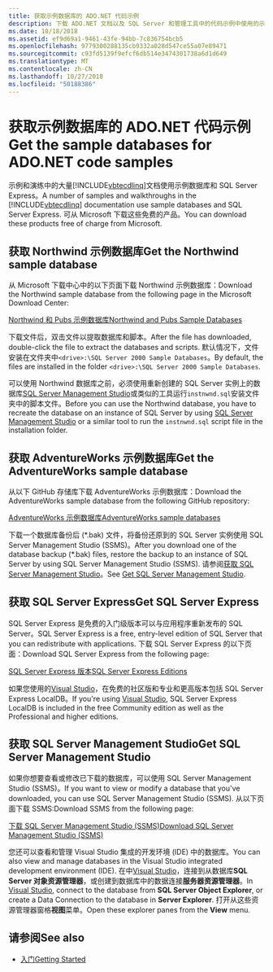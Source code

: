 ```yaml
---
title: 获取示例数据库的 ADO.NET 代码示例
description: 下载 ADO.NET 文档以及 SQL Server 和管理工具中的代码示例中使用的示例数据库
ms.date: 10/18/2018
ms.assetid: ef9d69a1-9461-43fe-94bb-7c836754bcb5
ms.openlocfilehash: 9779300288135cb9332a028d547ce55a07e89471
ms.sourcegitcommit: c93fd5139f9efcf6db514e3474301738a6d1d649
ms.translationtype: MT
ms.contentlocale: zh-CN
ms.lasthandoff: 10/27/2018
ms.locfileid: "50188386"
---
```

# <a name="get-the-sample-databases-for-adonet-code-samples"></a><span data-ttu-id="01b58-103">获取示例数据库的 ADO.NET 代码示例</span><span class="sxs-lookup"><span data-stu-id="01b58-103">Get the sample databases for ADO.NET code samples</span></span>

<span data-ttu-id="01b58-104">示例和演练中的大量[!INCLUDE[vbtecdlinq](../../../../../../includes/vbtecdlinq-md.md)]文档使用示例数据库和 SQL Server Express。</span><span class="sxs-lookup"><span data-stu-id="01b58-104">A number of samples and walkthroughs in the [!INCLUDE[vbtecdlinq](../../../../../../includes/vbtecdlinq-md.md)] documentation use sample databases and SQL Server Express.</span></span> <span data-ttu-id="01b58-105">可从 Microsoft 下载这些免费的产品。</span><span class="sxs-lookup"><span data-stu-id="01b58-105">You can download these products free of charge from Microsoft.</span></span>

## <a name="get-the-northwind-sample-database"></a><span data-ttu-id="01b58-106">获取 Northwind 示例数据库</span><span class="sxs-lookup"><span data-stu-id="01b58-106">Get the Northwind sample database</span></span>

<span data-ttu-id="01b58-107">从 Microsoft 下载中心中的以下页面下载 Northwind 示例数据库：</span><span class="sxs-lookup"><span data-stu-id="01b58-107">Download the Northwind sample database from the following page in the Microsoft Download Center:</span></span>

[<span data-ttu-id="01b58-108">Northwind 和 Pubs 示例数据库</span><span class="sxs-lookup"><span data-stu-id="01b58-108">Northwind and Pubs Sample Databases</span></span>](https://go.microsoft.com/fwlink?linkid=64296)

<span data-ttu-id="01b58-109">下载文件后，双击文件以提取数据库和脚本。</span><span class="sxs-lookup"><span data-stu-id="01b58-109">After the file has downloaded, double-click the file to extract the databases and scripts.</span></span> <span data-ttu-id="01b58-110">默认情况下，文件安装在文件夹中`<drive>:\SQL Server 2000 Sample Databases`。</span><span class="sxs-lookup"><span data-stu-id="01b58-110">By default, the files are installed in the folder `<drive>:\SQL Server 2000 Sample Databases`.</span></span>

<span data-ttu-id="01b58-111">可以使用 Northwind 数据库之前，必须使用重新创建的 SQL Server 实例上的数据库[SQL Server Management Studio](#get_ssms)或类似的工具运行`instnwnd.sql`安装文件夹中的脚本文件。</span><span class="sxs-lookup"><span data-stu-id="01b58-111">Before you can use the Northwind database, you have to recreate the database on an instance of SQL Server by using [SQL Server Management Studio](#get_ssms) or a similar tool to run the `instnwnd.sql` script file in the installation folder.</span></span>

## <a name="get-the-adventureworks-sample-database"></a><span data-ttu-id="01b58-112">获取 AdventureWorks 示例数据库</span><span class="sxs-lookup"><span data-stu-id="01b58-112">Get the AdventureWorks sample database</span></span>

<span data-ttu-id="01b58-113">从以下 GitHub 存储库下载 AdventureWorks 示例数据库：</span><span class="sxs-lookup"><span data-stu-id="01b58-113">Download the AdventureWorks sample database from the following GitHub repository:</span></span>

[<span data-ttu-id="01b58-114">AdventureWorks 示例数据库</span><span class="sxs-lookup"><span data-stu-id="01b58-114">AdventureWorks sample databases</span></span>](https://github.com/Microsoft/sql-server-samples/releases/tag/adventureworks)

<span data-ttu-id="01b58-115">下载一个数据库备份后 (\*.bak) 文件，将备份还原到的 SQL Server 实例使用 SQL Server Management Studio (SSMS)。</span><span class="sxs-lookup"><span data-stu-id="01b58-115">After you download one of the database backup (\*.bak) files, restore the backup to an instance of SQL Server by using SQL Server Management Studio (SSMS).</span></span> <span data-ttu-id="01b58-116">请参阅[获取 SQL Server Management Studio](#get_ssms)。</span><span class="sxs-lookup"><span data-stu-id="01b58-116">See [Get SQL Server Management Studio](#get_ssms).</span></span>

## <a name="get_sql"></a> <span data-ttu-id="01b58-117">获取 SQL Server Express</span><span class="sxs-lookup"><span data-stu-id="01b58-117">Get SQL Server Express</span></span>

<span data-ttu-id="01b58-118">SQL Server Express 是免费的入门级版本可以与应用程序重新发布的 SQL Server。</span><span class="sxs-lookup"><span data-stu-id="01b58-118">SQL Server Express is a free, entry-level edition of SQL Server that you can redistribute with applications.</span></span> <span data-ttu-id="01b58-119">下载 SQL Server Express 的以下页面：</span><span class="sxs-lookup"><span data-stu-id="01b58-119">Download SQL Server Express from the following page:</span></span>
  
[<span data-ttu-id="01b58-120">SQL Server Express 版本</span><span class="sxs-lookup"><span data-stu-id="01b58-120">SQL Server Express Editions</span></span>](https://www.microsoft.com/sql-server/sql-server-editions-express)

<span data-ttu-id="01b58-121">如果您使用的[Visual Studio](https://www.visualstudio.com/downloads/?utm_medium=microsoft&utm_source=docs.microsoft.com&utm_campaign=button+cta&utm_content=download+vs2017)，在免费的社区版和专业和更高版本包括 SQL Server Express LocalDB。</span><span class="sxs-lookup"><span data-stu-id="01b58-121">If you're using [Visual Studio](https://www.visualstudio.com/downloads/?utm_medium=microsoft&utm_source=docs.microsoft.com&utm_campaign=button+cta&utm_content=download+vs2017), SQL Server Express LocalDB is included in the free Community edition as well as the Professional and higher editions.</span></span>  

## <a name="get_ssms"></a> <span data-ttu-id="01b58-122">获取 SQL Server Management Studio</span><span class="sxs-lookup"><span data-stu-id="01b58-122">Get SQL Server Management Studio</span></span>
<span data-ttu-id="01b58-123">如果你想要查看或修改已下载的数据库，可以使用 SQL Server Management Studio (SSMS)。</span><span class="sxs-lookup"><span data-stu-id="01b58-123">If you want to view or modify a database that you've downloaded, you can use SQL Server Management Studio (SSMS).</span></span> <span data-ttu-id="01b58-124">从以下页面下载 SSMS:</span><span class="sxs-lookup"><span data-stu-id="01b58-124">Download SSMS from the following page:</span></span>

[<span data-ttu-id="01b58-125">下载 SQL Server Management Studio (SSMS)</span><span class="sxs-lookup"><span data-stu-id="01b58-125">Download SQL Server Management Studio (SSMS)</span></span>](/sql/ssms/download-sql-server-management-studio-ssms) 

<span data-ttu-id="01b58-126">您还可以查看和管理 Visual Studio 集成的开发环境 (IDE) 中的数据库。</span><span class="sxs-lookup"><span data-stu-id="01b58-126">You can also view and manage databases in the Visual Studio integrated development environment (IDE).</span></span> <span data-ttu-id="01b58-127">在中[Visual Studio](https://www.visualstudio.com/downloads/?utm_medium=microsoft&utm_source=docs.microsoft.com&utm_campaign=button+cta&utm_content=download+vs2017)，连接到从数据库**SQL Server 对象资源管理器**，或创建到数据库中的数据连接**服务器资源管理器**。</span><span class="sxs-lookup"><span data-stu-id="01b58-127">In [Visual Studio](https://www.visualstudio.com/downloads/?utm_medium=microsoft&utm_source=docs.microsoft.com&utm_campaign=button+cta&utm_content=download+vs2017), connect to the database from **SQL Server Object Explorer**, or create a Data Connection to the database in **Server Explorer**.</span></span> <span data-ttu-id="01b58-128">打开从这些资源管理器窗格**视图**菜单。</span><span class="sxs-lookup"><span data-stu-id="01b58-128">Open these explorer panes from the **View** menu.</span></span>
  
## <a name="see-also"></a><span data-ttu-id="01b58-129">请参阅</span><span class="sxs-lookup"><span data-stu-id="01b58-129">See also</span></span>

- [<span data-ttu-id="01b58-130">入门</span><span class="sxs-lookup"><span data-stu-id="01b58-130">Getting Started</span></span>](../../../../../../docs/framework/data/adonet/sql/linq/getting-started.md)
